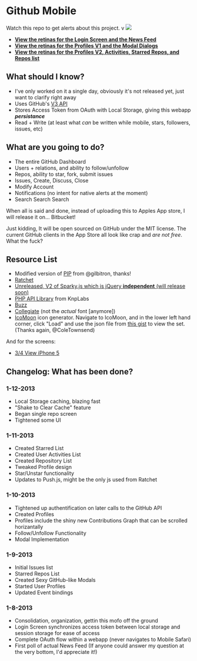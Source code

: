 Github Mobile
=============

Watch this repo to get alerts about this project.
v
<img src="https://github.com/jakiestfu/Github-Mobile/raw/master/screens/vanity/vanity.jpeg">

* <b><u>View the retinas for the <a href="https://github.com/jakiestfu/Github-Mobile/raw/master/screens/real/login_v1.png">Login Screen</a> and the <a href="https://github.com/jakiestfu/Github-Mobile/raw/master/screens/real/news_v1.png">News Feed</a></u></b>
* <b><u>View the retinas for the <a href="https://github.com/jakiestfu/Github-Mobile/raw/master/screens/real/profiles_v1.png">Profiles V1</a> and the <a href="https://github.com/jakiestfu/Github-Mobile/raw/master/screens/real/modals_v1.png">Modal Dialogs</a></u></b>
* <b><u>View the retinas for the <a href="https://github.com/jakiestfu/Github-Mobile/raw/master/screens/real/profiles_v2.png">Profiles V2</a>, <a href="https://github.com/jakiestfu/Github-Mobile/raw/master/screens/real/activity_list.png">Activities</a>, <a href="https://github.com/jakiestfu/Github-Mobile/raw/master/screens/real/starred_list.png">Starred Repos</a>, and <a href="https://github.com/jakiestfu/Github-Mobile/raw/master/screens/real/repo_list.png">Repos list</a></u></b>


## What should I know?
* I've only worked on it a single day, obviously it's not released yet, just want to clarify right away
* Uses GitHub's <a href="http://developer.github.com/v3/" target="_blank">V3 API</a>
* Stores Access Token from OAuth with Local Storage, giving this webapp ***persistance***
* Read + Write (at least what *can* be written while mobile, stars, followers, issues, etc) 

## What are you going to do?

* The entire GitHub Dashboard
* Users + relations, and ability to follow/unfollow
* Repos, ability to star, fork, submit issues
* Issues, Create, Discuss, Close
* Modify Account
* Notifications (no intent for native alerts at the moment)
* Search Search Search

When all is said and done, instead of uploading this to Apples App store, I will release it on... Bitbucket! 

Just kidding, It will be open sourced on GitHub under the MIT license. The current GitHub clients in the App Store all look like crap and *are not free*. What the fuck?

## Resource List
* Modified version of <a href="https://github.com/gilbitron/PIP" target="_blank">PIP</a> from @gilbitron, thanks!
* <a href="https://github.com/maker/ratchet" target="_blank">Ratchet</a>
* <a href="http://sparkyjs.com/" target="_blank">Unreleased, V2 of Sparky.js which is jQuery <b>independent</b> (will release soon)</a>
* <a href="https://github.com/KnpLabs/php-github-api" target="_blank">PHP API Library</a> from KnpLabs
* <a href="https://github.com/kriswallsmith/Buzz" target="_blank">Buzz</a>
* <a href="http://www.fontspace.com/k-type/collegiate">Collegiate</a> (not the *actual* font [anymore])
* <a href="http://icomoon.io/app/">IcoMoon</a> icon generator. Navigate to IcoMoon, and in the lower left hand corner, click "Load" and use the json file from <a href="https://gist.github.com/raw/4491033/70697995ec79491656a5c94ab71dffb4f03196ae/IcoMoon%20Session.json" target="_blank">this gist</a> to view the set. (Thanks again, @ColeTownsend)

And for the screens:

* <a href="http://www.pixeden.com/psd-mock-up-templates/3/4-view-iphone-5-psd-vector-mockup" target="_blank">3/4 View iPhone 5</a>


## Changelog: What has been done?
### 1-12-2013
* Local Storage caching, blazing fast
* "Shake to Clear Cache" feature
* Began single repo screen
* Tightened some UI

### 1-11-2013
* Created Starred List
* Created User Activities List
* Created Repository List
* Tweaked Profile design
* Star/Unstar functionality
* Updates to Push.js, might be the only js used from Ratchet

### 1-10-2013
* Tightened up authentification on later calls to the GitHub API
* Created Profiles
* Profiles include the shiny new Contributions Graph that can be scrolled horizantally
* Follow/Unfollow Functionality
* Modal Implementation

### 1-9-2013
* Initial Issues list
* Starred Repos List
* Created Sexy GitHub-like Modals
* Started User Profiles
* Updated Event bindings

### 1-8-2013
* Consolidation, organization, gettin this mofo off the ground
* Login Screen synchronizes access token between local storage and session storage for ease of access
* Complete OAuth flow within a webapp (never navigates to Mobile Safari)
* First poll of actual News Feed (If anyone could answer my question at the very bottom, I'd appreciate it!)
